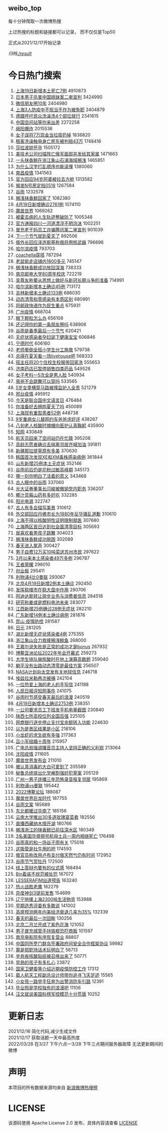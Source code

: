 weibo_top  
---
每十分钟爬取一次微博热搜  

上过热搜的标题和链接都可以记录， 而不仅仅是Top50

正式从2021/12/17开始记录  

*归档[./result](./result/)*

# 今日热门搜索  
1. [上海19日新增本土死亡7例](https://s.weibo.com//weibo?q=%23%E4%B8%8A%E6%B5%B719%E6%97%A5%E6%96%B0%E5%A2%9E%E6%9C%AC%E5%9C%9F%E6%AD%BB%E4%BA%A17%E4%BE%8B%23&Refer=top) 4910873
2. [日本男子杀害中国姐妹案二审宣判](https://s.weibo.com//weibo?q=%23%E6%97%A5%E6%9C%AC%E7%94%B7%E5%AD%90%E6%9D%80%E5%AE%B3%E4%B8%AD%E5%9B%BD%E5%A7%90%E5%A6%B9%E6%A1%88%E4%BA%8C%E5%AE%A1%E5%AE%A3%E5%88%A4%23&Refer=top) 3424990
3. [微信朋友圈10年](https://s.weibo.com//weibo?q=%23%E5%BE%AE%E4%BF%A1%E6%9C%8B%E5%8F%8B%E5%9C%8810%E5%B9%B4%23&Refer=top) 2404980
4. [上海3人防疫中不担当不作为被免职](https://s.weibo.com//weibo?q=%23%E4%B8%8A%E6%B5%B73%E4%BA%BA%E9%98%B2%E7%96%AB%E4%B8%AD%E4%B8%8D%E6%8B%85%E5%BD%93%E4%B8%8D%E4%BD%9C%E4%B8%BA%E8%A2%AB%E5%85%8D%E8%81%8C%23&Refer=top) 2404879
5. [德媒呼吁民众洗澡洗4个部位就行](https://s.weibo.com//weibo?q=%23%E5%BE%B7%E5%AA%92%E5%91%BC%E5%90%81%E6%B0%91%E4%BC%97%E6%B4%97%E6%BE%A1%E6%B4%974%E4%B8%AA%E9%83%A8%E4%BD%8D%E5%B0%B1%E8%A1%8C%23&Refer=top) 2341615
6. [中国空间站等你来出差](https://s.weibo.com//weibo?q=%23%E4%B8%AD%E5%9B%BD%E7%A9%BA%E9%97%B4%E7%AB%99%E7%AD%89%E4%BD%A0%E6%9D%A5%E5%87%BA%E5%B7%AE%23&Refer=top) 2272258
7. [绵阳爆炸](https://s.weibo.com//weibo?q=%23%E7%BB%B5%E9%98%B3%E7%88%86%E7%82%B8%23&Refer=top) 2015536
8. [女子误将7万现金当垃圾扔掉](https://s.weibo.com//weibo?q=%23%E5%A5%B3%E5%AD%90%E8%AF%AF%E5%B0%867%E4%B8%87%E7%8E%B0%E9%87%91%E5%BD%93%E5%9E%83%E5%9C%BE%E6%89%94%E6%8E%89%23&Refer=top) 1836820
9. [租客洗澡触电身亡房东被判赔43万](https://s.weibo.com//weibo?q=%23%E7%A7%9F%E5%AE%A2%E6%B4%97%E6%BE%A1%E8%A7%A6%E7%94%B5%E8%BA%AB%E4%BA%A1%E6%88%BF%E4%B8%9C%E8%A2%AB%E5%88%A4%E8%B5%9443%E4%B8%87%23&Refer=top) 1748416
10. [莎拉波娃怀孕](https://s.weibo.com//weibo?q=%23%E8%8E%8E%E6%8B%89%E6%B3%A2%E5%A8%83%E6%80%80%E5%AD%95%23&Refer=top) 1505172
11. [美技术公司扫描阵亡俄军面部并发给其家属](https://s.weibo.com//weibo?q=%23%E7%BE%8E%E6%8A%80%E6%9C%AF%E5%85%AC%E5%8F%B8%E6%89%AB%E6%8F%8F%E9%98%B5%E4%BA%A1%E4%BF%84%E5%86%9B%E9%9D%A2%E9%83%A8%E5%B9%B6%E5%8F%91%E7%BB%99%E5%85%B6%E5%AE%B6%E5%B1%9E%23&Refer=top) 1471663
12. [一头抹香鲸在浙江象山石浦海域搁浅](https://s.weibo.com//weibo?q=%23%E4%B8%80%E5%A4%B4%E6%8A%B9%E9%A6%99%E9%B2%B8%E5%9C%A8%E6%B5%99%E6%B1%9F%E8%B1%A1%E5%B1%B1%E7%9F%B3%E6%B5%A6%E6%B5%B7%E5%9F%9F%E6%90%81%E6%B5%85%23&Refer=top) 1465851
13. [为什么汉字打乱顺序也能读懂](https://s.weibo.com//weibo?q=%23%E4%B8%BA%E4%BB%80%E4%B9%88%E6%B1%89%E5%AD%97%E6%89%93%E4%B9%B1%E9%A1%BA%E5%BA%8F%E4%B9%9F%E8%83%BD%E8%AF%BB%E6%87%82%23&Refer=top) 1380060
14. [南昌疫情](https://s.weibo.com//weibo?q=%23%E5%8D%97%E6%98%8C%E7%96%AB%E6%83%85%23&Refer=top) 1341563
15. [官方回应94岁阿婆被拉去方舱](https://s.weibo.com//weibo?q=%23%E5%AE%98%E6%96%B9%E5%9B%9E%E5%BA%9494%E5%B2%81%E9%98%BF%E5%A9%86%E8%A2%AB%E6%8B%89%E5%8E%BB%E6%96%B9%E8%88%B1%23&Refer=top) 1313582
16. [揭发N号房定档0518](https://s.weibo.com//weibo?q=%23%E6%8F%AD%E5%8F%91N%E5%8F%B7%E6%88%BF%E5%AE%9A%E6%A1%A30518%23&Refer=top) 1267584
17. [谷雨](https://s.weibo.com//weibo?q=%23%E8%B0%B7%E9%9B%A8%23&Refer=top) 1232578
18. [搁浅抹香鲸回家了](https://s.weibo.com//weibo?q=%23%E6%90%81%E6%B5%85%E6%8A%B9%E9%A6%99%E9%B2%B8%E5%9B%9E%E5%AE%B6%E4%BA%86%23&Refer=top) 1082380
19. [4月19日新增确诊2761例](https://s.weibo.com//weibo?q=%234%E6%9C%8819%E6%97%A5%E6%96%B0%E5%A2%9E%E7%A1%AE%E8%AF%8A2761%E4%BE%8B%23&Refer=top) 1074110
20. [魔兽世界](https://s.weibo.com//weibo?q=%23%E9%AD%94%E5%85%BD%E4%B8%96%E7%95%8C%23&Refer=top) 1069262
21. [被霍去病的人生轨迹整破防了](https://s.weibo.com//weibo?q=%23%E8%A2%AB%E9%9C%8D%E5%8E%BB%E7%97%85%E7%9A%84%E4%BA%BA%E7%94%9F%E8%BD%A8%E8%BF%B9%E6%95%B4%E7%A0%B4%E9%98%B2%E4%BA%86%23&Refer=top) 1005348
22. [官方通报四川一河道漂浮不明泡沫](https://s.weibo.com//weibo?q=%23%E5%AE%98%E6%96%B9%E9%80%9A%E6%8A%A5%E5%9B%9B%E5%B7%9D%E4%B8%80%E6%B2%B3%E9%81%93%E6%BC%82%E6%B5%AE%E4%B8%8D%E6%98%8E%E6%B3%A1%E6%B2%AB%23&Refer=top) 1002251
23. [冒充老干妈员工诈骗腾讯案二审宣判](https://s.weibo.com//weibo?q=%23%E5%86%92%E5%85%85%E8%80%81%E5%B9%B2%E5%A6%88%E5%91%98%E5%B7%A5%E8%AF%88%E9%AA%97%E8%85%BE%E8%AE%AF%E6%A1%88%E4%BA%8C%E5%AE%A1%E5%AE%A3%E5%88%A4%23&Refer=top) 901039
24. [下一个节气就到夏天了](https://s.weibo.com//weibo?q=%23%E4%B8%8B%E4%B8%80%E4%B8%AA%E8%8A%82%E6%B0%94%E5%B0%B1%E5%88%B0%E5%A4%8F%E5%A4%A9%E4%BA%86%23&Refer=top) 892506
25. [俄外长回应泽连斯基称俄将用核武器](https://s.weibo.com//weibo?q=%E4%BF%84%E5%A4%96%E9%95%BF%E5%9B%9E%E5%BA%94%E6%B3%BD%E8%BF%9E%E6%96%AF%E5%9F%BA%E7%A7%B0%E4%BF%84%E5%B0%86%E7%94%A8%E6%A0%B8%E6%AD%A6%E5%99%A8&Refer=top) 796696
26. [哈尔滨疫情](https://s.weibo.com//weibo?q=%23%E5%93%88%E5%B0%94%E6%BB%A8%E7%96%AB%E6%83%85%23&Refer=top) 793703
27. [coachella穿搭](https://s.weibo.com//weibo?q=coachella%E7%A9%BF%E6%90%AD&Refer=top) 787294
28. [老鼠偷走店铺内1800多元](https://s.weibo.com//weibo?q=%23%E8%80%81%E9%BC%A0%E5%81%B7%E8%B5%B0%E5%BA%97%E9%93%BA%E5%86%851800%E5%A4%9A%E5%85%83%23&Refer=top) 745147
29. [搁浅抹香鲸成功放回深海](https://s.weibo.com//weibo?q=%23%E6%90%81%E6%B5%85%E6%8A%B9%E9%A6%99%E9%B2%B8%E6%88%90%E5%8A%9F%E6%94%BE%E5%9B%9E%E6%B7%B1%E6%B5%B7%23&Refer=top) 738333
30. [南京邮电大学80周年校庆](https://s.weibo.com//weibo?q=%23%E5%8D%97%E4%BA%AC%E9%82%AE%E7%94%B5%E5%A4%A7%E5%AD%A680%E5%91%A8%E5%B9%B4%E6%A0%A1%E5%BA%86%23&Refer=top) 722219
31. [吴尊友称要从思想上做好与新冠长期斗争的准备](https://s.weibo.com//weibo?q=%23%E5%90%B4%E5%B0%8A%E5%8F%8B%E7%A7%B0%E8%A6%81%E4%BB%8E%E6%80%9D%E6%83%B3%E4%B8%8A%E5%81%9A%E5%A5%BD%E4%B8%8E%E6%96%B0%E5%86%A0%E9%95%BF%E6%9C%9F%E6%96%97%E4%BA%89%E7%9A%84%E5%87%86%E5%A4%87%23&Refer=top) 714991
32. [哈尔滨新增本土确诊45例](https://s.weibo.com//weibo?q=%23%E5%93%88%E5%B0%94%E6%BB%A8%E6%96%B0%E5%A2%9E%E6%9C%AC%E5%9C%9F%E7%A1%AE%E8%AF%8A45%E4%BE%8B%23&Refer=top) 713172
33. [吉林新增本土确诊133例](https://s.weibo.com//weibo?q=%23%E5%90%89%E6%9E%97%E6%96%B0%E5%A2%9E%E6%9C%AC%E5%9C%9F%E7%A1%AE%E8%AF%8A133%E4%BE%8B%23&Refer=top) 686030
34. [动态清零和零感染有本质区别](https://s.weibo.com//weibo?q=%23%E5%8A%A8%E6%80%81%E6%B8%85%E9%9B%B6%E5%92%8C%E9%9B%B6%E6%84%9F%E6%9F%93%E6%9C%89%E6%9C%AC%E8%B4%A8%E5%8C%BA%E5%88%AB%23&Refer=top) 680991
35. [将邮政快递作为民生重点](https://s.weibo.com//weibo?q=%23%E5%B0%86%E9%82%AE%E6%94%BF%E5%BF%AB%E9%80%92%E4%BD%9C%E4%B8%BA%E6%B0%91%E7%94%9F%E9%87%8D%E7%82%B9%23&Refer=top) 675931
36. [广州疫情](https://s.weibo.com//weibo?q=%23%E5%B9%BF%E5%B7%9E%E7%96%AB%E6%83%85%23&Refer=top) 668704
37. [眼下颗粒怎么办](https://s.weibo.com//weibo?q=%23%E7%9C%BC%E4%B8%8B%E9%A2%97%E7%B2%92%E6%80%8E%E4%B9%88%E5%8A%9E%23&Refer=top) 656108
38. [还记得你的第一条朋友圈吗](https://s.weibo.com//weibo?q=%23%E8%BF%98%E8%AE%B0%E5%BE%97%E4%BD%A0%E7%9A%84%E7%AC%AC%E4%B8%80%E6%9D%A1%E6%9C%8B%E5%8F%8B%E5%9C%88%E5%90%97%23&Refer=top) 638906
39. [谷雨是春季最后一个节气](https://s.weibo.com//weibo?q=%23%E8%B0%B7%E9%9B%A8%E6%98%AF%E6%98%A5%E5%AD%A3%E6%9C%80%E5%90%8E%E4%B8%80%E4%B8%AA%E8%8A%82%E6%B0%94%23&Refer=top) 620421
40. [无症状感染者孕妇诞下健康宝宝](https://s.weibo.com//weibo?q=%23%E6%97%A0%E7%97%87%E7%8A%B6%E6%84%9F%E6%9F%93%E8%80%85%E5%AD%95%E5%A6%87%E8%AF%9E%E4%B8%8B%E5%81%A5%E5%BA%B7%E5%AE%9D%E5%AE%9D%23&Refer=top) 606846
41. [宁德时代](https://s.weibo.com//weibo?q=%23%E5%AE%81%E5%BE%B7%E6%97%B6%E4%BB%A3%23&Refer=top) 606160
42. [老师晕倒全班小学生分工施救](https://s.weibo.com//weibo?q=%23%E8%80%81%E5%B8%88%E6%99%95%E5%80%92%E5%85%A8%E7%8F%AD%E5%B0%8F%E5%AD%A6%E7%94%9F%E5%88%86%E5%B7%A5%E6%96%BD%E6%95%91%23&Refer=top) 579738
43. [总得在夏天看一场livehouse吧](https://s.weibo.com//weibo?q=%23%E6%80%BB%E5%BE%97%E5%9C%A8%E5%A4%8F%E5%A4%A9%E7%9C%8B%E4%B8%80%E5%9C%BAlivehouse%E5%90%A7%23&Refer=top) 568333
44. [班主任将20个住校生校服带回家洗](https://s.weibo.com//weibo?q=%23%E7%8F%AD%E4%B8%BB%E4%BB%BB%E5%B0%8620%E4%B8%AA%E4%BD%8F%E6%A0%A1%E7%94%9F%E6%A0%A1%E6%9C%8D%E5%B8%A6%E5%9B%9E%E5%AE%B6%E6%B4%97%23&Refer=top) 555653
45. [济南药店已暂停销售四类药品](https://s.weibo.com//weibo?q=%23%E6%B5%8E%E5%8D%97%E8%8D%AF%E5%BA%97%E5%B7%B2%E6%9A%82%E5%81%9C%E9%94%80%E5%94%AE%E5%9B%9B%E7%B1%BB%E8%8D%AF%E5%93%81%23&Refer=top) 549528
46. [女子考科一5次全是男人脸](https://s.weibo.com//weibo?q=%23%E5%A5%B3%E5%AD%90%E8%80%83%E7%A7%91%E4%B8%805%E6%AC%A1%E5%85%A8%E6%98%AF%E7%94%B7%E4%BA%BA%E8%84%B8%23&Refer=top) 540934
47. [我爸不会跳舞可以穿吗](https://s.weibo.com//weibo?q=%23%E6%88%91%E7%88%B8%E4%B8%8D%E4%BC%9A%E8%B7%B3%E8%88%9E%E5%8F%AF%E4%BB%A5%E7%A9%BF%E5%90%97%23&Refer=top) 533565
48. [5岁女童横穿马路被撞监护人全责](https://s.weibo.com//weibo?q=%235%E5%B2%81%E5%A5%B3%E7%AB%A5%E6%A8%AA%E7%A9%BF%E9%A9%AC%E8%B7%AF%E8%A2%AB%E6%92%9E%E7%9B%91%E6%8A%A4%E4%BA%BA%E5%85%A8%E8%B4%A3%23&Refer=top) 521279
49. [邢台疫情](https://s.weibo.com//weibo?q=%E9%82%A2%E5%8F%B0%E7%96%AB%E6%83%85&Refer=top) 495912
50. [今天是联合国中文语言日](https://s.weibo.com//weibo?q=%23%E4%BB%8A%E5%A4%A9%E6%98%AF%E8%81%94%E5%90%88%E5%9B%BD%E4%B8%AD%E6%96%87%E8%AF%AD%E8%A8%80%E6%97%A5%23&Refer=top) 476484
51. [你准备好去拥抱夏天了吗](https://s.weibo.com//weibo?q=%23%E4%BD%A0%E5%87%86%E5%A4%87%E5%A5%BD%E5%8E%BB%E6%8B%A5%E6%8A%B1%E5%A4%8F%E5%A4%A9%E4%BA%86%E5%90%97%23&Refer=top) 450089
52. [上海现有重型患者52例](https://s.weibo.com//weibo?q=%23%E4%B8%8A%E6%B5%B7%E7%8E%B0%E6%9C%89%E9%87%8D%E5%9E%8B%E6%82%A3%E8%80%8552%E4%BE%8B%23&Refer=top) 448738
53. [9岁重病女儿替网约车爸爸求好评](https://s.weibo.com//weibo?q=%239%E5%B2%81%E9%87%8D%E7%97%85%E5%A5%B3%E5%84%BF%E6%9B%BF%E7%BD%91%E7%BA%A6%E8%BD%A6%E7%88%B8%E7%88%B8%E6%B1%82%E5%A5%BD%E8%AF%84%23&Refer=top) 438267
54. [八旬老人核酸时摘帽向医护认真鞠躬](https://s.weibo.com//weibo?q=%23%E5%85%AB%E6%97%AC%E8%80%81%E4%BA%BA%E6%A0%B8%E9%85%B8%E6%97%B6%E6%91%98%E5%B8%BD%E5%90%91%E5%8C%BB%E6%8A%A4%E8%AE%A4%E7%9C%9F%E9%9E%A0%E8%BA%AC%23&Refer=top) 435900
55. [知网](https://s.weibo.com//weibo?q=%23%E7%9F%A5%E7%BD%91%23&Refer=top) 430849
56. [航天员回来了空间站仍在忙碌](https://s.weibo.com//weibo?q=%23%E8%88%AA%E5%A4%A9%E5%91%98%E5%9B%9E%E6%9D%A5%E4%BA%86%E7%A9%BA%E9%97%B4%E7%AB%99%E4%BB%8D%E5%9C%A8%E5%BF%99%E7%A2%8C%23&Refer=top) 395208
57. [高龄志愿者确诊去隔离邻居齐喊加油](https://s.weibo.com//weibo?q=%23%E9%AB%98%E9%BE%84%E5%BF%97%E6%84%BF%E8%80%85%E7%A1%AE%E8%AF%8A%E5%8E%BB%E9%9A%94%E7%A6%BB%E9%82%BB%E5%B1%85%E9%BD%90%E5%96%8A%E5%8A%A0%E6%B2%B9%23&Refer=top) 391811
58. [新疆那拉提草原有多美](https://s.weibo.com//weibo?q=%23%E6%96%B0%E7%96%86%E9%82%A3%E6%8B%89%E6%8F%90%E8%8D%89%E5%8E%9F%E6%9C%89%E5%A4%9A%E7%BE%8E%23&Refer=top) 370630
59. [韩国首次发现XE和XM毒株感染病例](https://s.weibo.com//weibo?q=%23%E9%9F%A9%E5%9B%BD%E9%A6%96%E6%AC%A1%E5%8F%91%E7%8E%B0XE%E5%92%8CXM%E6%AF%92%E6%A0%AA%E6%84%9F%E6%9F%93%E7%97%85%E4%BE%8B%23&Refer=top) 361844
60. [山东新增25例本土无症状](https://s.weibo.com//weibo?q=%23%E5%B1%B1%E4%B8%9C%E6%96%B0%E5%A2%9E25%E4%BE%8B%E6%9C%AC%E5%9C%9F%E6%97%A0%E7%97%87%E7%8A%B6%23&Refer=top) 352146
61. [谷雨前后仍是花粉过敏高峰期](https://s.weibo.com//weibo?q=%23%E8%B0%B7%E9%9B%A8%E5%89%8D%E5%90%8E%E4%BB%8D%E6%98%AF%E8%8A%B1%E7%B2%89%E8%BF%87%E6%95%8F%E9%AB%98%E5%B3%B0%E6%9C%9F%23&Refer=top) 345173
62. [哪一刻你明白了活着的意义](https://s.weibo.com//weibo?q=%23%E5%93%AA%E4%B8%80%E5%88%BB%E4%BD%A0%E6%98%8E%E7%99%BD%E4%BA%86%E6%B4%BB%E7%9D%80%E7%9A%84%E6%84%8F%E4%B9%89%23&Refer=top) 343468
63. [古人眼中的谷雨](https://s.weibo.com//weibo?q=%23%E5%8F%A4%E4%BA%BA%E7%9C%BC%E4%B8%AD%E7%9A%84%E8%B0%B7%E9%9B%A8%23&Refer=top) 337060
64. [光大证券董事长闫峻被撤销党内职务](https://s.weibo.com//weibo?q=%23%E5%85%89%E5%A4%A7%E8%AF%81%E5%88%B8%E8%91%A3%E4%BA%8B%E9%95%BF%E9%97%AB%E5%B3%BB%E8%A2%AB%E6%92%A4%E9%94%80%E5%85%9A%E5%86%85%E8%81%8C%E5%8A%A1%23&Refer=top) 336207
65. [椰汁蓝莓山药有多好吃](https://s.weibo.com//weibo?q=%23%E6%A4%B0%E6%B1%81%E8%93%9D%E8%8E%93%E5%B1%B1%E8%8D%AF%E6%9C%89%E5%A4%9A%E5%A5%BD%E5%90%83%23&Refer=top) 332285
66. [阳光电源](https://s.weibo.com//weibo?q=%E9%98%B3%E5%85%89%E7%94%B5%E6%BA%90&Refer=top) 322747
67. [古人有多会描写美景](https://s.weibo.com//weibo?q=%23%E5%8F%A4%E4%BA%BA%E6%9C%89%E5%A4%9A%E4%BC%9A%E6%8F%8F%E5%86%99%E7%BE%8E%E6%99%AF%23&Refer=top) 310612
68. [外交部回应丹佛市长为1880年反华骚乱道歉](https://s.weibo.com//weibo?q=%23%E5%A4%96%E4%BA%A4%E9%83%A8%E5%9B%9E%E5%BA%94%E4%B8%B9%E4%BD%9B%E5%B8%82%E9%95%BF%E4%B8%BA1880%E5%B9%B4%E5%8F%8D%E5%8D%8E%E9%AA%9A%E4%B9%B1%E9%81%93%E6%AD%89%23&Refer=top) 310610
69. [上海不得以核酸阴性证明限制就医](https://s.weibo.com//weibo?q=%23%E4%B8%8A%E6%B5%B7%E4%B8%8D%E5%BE%97%E4%BB%A5%E6%A0%B8%E9%85%B8%E9%98%B4%E6%80%A7%E8%AF%81%E6%98%8E%E9%99%90%E5%88%B6%E5%B0%B1%E5%8C%BB%23&Refer=top) 307680
70. [上海两区首日达到社会面清零目标](https://s.weibo.com//weibo?q=%23%E4%B8%8A%E6%B5%B7%E4%B8%A4%E5%8C%BA%E9%A6%96%E6%97%A5%E8%BE%BE%E5%88%B0%E7%A4%BE%E4%BC%9A%E9%9D%A2%E6%B8%85%E9%9B%B6%E7%9B%AE%E6%A0%87%23&Refer=top) 305693
71. [就喜欢看男孩子跳舞](https://s.weibo.com//weibo?q=%23%E5%B0%B1%E5%96%9C%E6%AC%A2%E7%9C%8B%E7%94%B7%E5%AD%A9%E5%AD%90%E8%B7%B3%E8%88%9E%23&Refer=top) 304023
72. [搁浅抹香鲸成功脱困](https://s.weibo.com//weibo?q=%23%E6%90%81%E6%B5%85%E6%8A%B9%E9%A6%99%E9%B2%B8%E6%88%90%E5%8A%9F%E8%84%B1%E5%9B%B0%23&Refer=top) 302089
73. [春天进入尾声](https://s.weibo.com//weibo?q=%23%E6%98%A5%E5%A4%A9%E8%BF%9B%E5%85%A5%E5%B0%BE%E5%A3%B0%23&Refer=top) 300427
74. [男子自费12万买10吨菜送苏州市民](https://s.weibo.com//weibo?q=%23%E7%94%B7%E5%AD%90%E8%87%AA%E8%B4%B912%E4%B8%87%E4%B9%B010%E5%90%A8%E8%8F%9C%E9%80%81%E8%8B%8F%E5%B7%9E%E5%B8%82%E6%B0%91%23&Refer=top) 297622
75. [3月以来本土感染者49万多例](https://s.weibo.com//weibo?q=%233%E6%9C%88%E4%BB%A5%E6%9D%A5%E6%9C%AC%E5%9C%9F%E6%84%9F%E6%9F%93%E8%80%8549%E4%B8%87%E5%A4%9A%E4%BE%8B%23&Refer=top) 296787
76. [王者荣耀](https://s.weibo.com//weibo?q=%E7%8E%8B%E8%80%85%E8%8D%A3%E8%80%80&Refer=top) 296010
77. [创业板](https://s.weibo.com//weibo?q=%E5%88%9B%E4%B8%9A%E6%9D%BF&Refer=top) 295411
78. [利物浦4比0曼联](https://s.weibo.com//weibo?q=%23%E5%88%A9%E7%89%A9%E6%B5%A64%E6%AF%940%E6%9B%BC%E8%81%94%23&Refer=top) 293067
79. [北京4月19日新增2例本土确诊](https://s.weibo.com//weibo?q=%23%E5%8C%97%E4%BA%AC4%E6%9C%8819%E6%97%A5%E6%96%B0%E5%A2%9E2%E4%BE%8B%E6%9C%AC%E5%9C%9F%E7%A1%AE%E8%AF%8A%23&Refer=top) 292450
80. [发挥稳楼市在稳大盘中作用](https://s.weibo.com//weibo?q=%23%E5%8F%91%E6%8C%A5%E7%A8%B3%E6%A5%BC%E5%B8%82%E5%9C%A8%E7%A8%B3%E5%A4%A7%E7%9B%98%E4%B8%AD%E4%BD%9C%E7%94%A8%23&Refer=top) 290706
81. [阿迪达斯转让锐步业务与消费者信息](https://s.weibo.com//weibo?q=%23%E9%98%BF%E8%BF%AA%E8%BE%BE%E6%96%AF%E8%BD%AC%E8%AE%A9%E9%94%90%E6%AD%A5%E4%B8%9A%E5%8A%A1%E4%B8%8E%E6%B6%88%E8%B4%B9%E8%80%85%E4%BF%A1%E6%81%AF%23&Refer=top) 284518
82. [研究称姜或是燃料电池未来](https://s.weibo.com//weibo?q=%23%E7%A0%94%E7%A9%B6%E7%A7%B0%E5%A7%9C%E6%88%96%E6%98%AF%E7%87%83%E6%96%99%E7%94%B5%E6%B1%A0%E6%9C%AA%E6%9D%A5%23&Refer=top) 283077
83. [江西新增25例确诊28例无症状](https://s.weibo.com//weibo?q=%23%E6%B1%9F%E8%A5%BF%E6%96%B0%E5%A2%9E25%E4%BE%8B%E7%A1%AE%E8%AF%8A28%E4%BE%8B%E6%97%A0%E7%97%87%E7%8A%B6%23&Refer=top) 282210
84. [广东新增14例本土确诊病例](https://s.weibo.com//weibo?q=%23%E5%B9%BF%E4%B8%9C%E6%96%B0%E5%A2%9E14%E4%BE%8B%E6%9C%AC%E5%9C%9F%E7%A1%AE%E8%AF%8A%E7%97%85%E4%BE%8B%23&Refer=top) 281876
85. [昆山 疫情防控](https://s.weibo.com//weibo?q=%E6%98%86%E5%B1%B1%20%E7%96%AB%E6%83%85%E9%98%B2%E6%8E%A7&Refer=top) 281587
86. [日元](https://s.weibo.com//weibo?q=%23%E6%97%A5%E5%85%83%23&Refer=top) 281205
87. [湖北新增无症状感染者4例](https://s.weibo.com//weibo?q=%23%E6%B9%96%E5%8C%97%E6%96%B0%E5%A2%9E%E6%97%A0%E7%97%87%E7%8A%B6%E6%84%9F%E6%9F%93%E8%80%854%E4%BE%8B%23&Refer=top) 275355
88. [浙江象山合力救援搁浅鲸鱼](https://s.weibo.com//weibo?q=%23%E6%B5%99%E6%B1%9F%E8%B1%A1%E5%B1%B1%E5%90%88%E5%8A%9B%E6%95%91%E6%8F%B4%E6%90%81%E6%B5%85%E9%B2%B8%E9%B1%BC%23&Refer=top) 268000
89. [王嘉尔说失败是正常的成功才是bonus](https://s.weibo.com//weibo?q=%23%E7%8E%8B%E5%98%89%E5%B0%94%E8%AF%B4%E5%A4%B1%E8%B4%A5%E6%98%AF%E6%AD%A3%E5%B8%B8%E7%9A%84%E6%88%90%E5%8A%9F%E6%89%8D%E6%98%AFbonus%23&Refer=top) 267932
90. [博鳌亚洲论坛2022年年会开幕式](https://s.weibo.com//weibo?q=%E5%8D%9A%E9%B3%8C%E4%BA%9A%E6%B4%B2%E8%AE%BA%E5%9D%9B2022%E5%B9%B4%E5%B9%B4%E4%BC%9A%E5%BC%80%E5%B9%95%E5%BC%8F&Refer=top) 259273
91. [大学生排队做核酸时在地上演算高数题](https://s.weibo.com//weibo?q=%23%E5%A4%A7%E5%AD%A6%E7%94%9F%E6%8E%92%E9%98%9F%E5%81%9A%E6%A0%B8%E9%85%B8%E6%97%B6%E5%9C%A8%E5%9C%B0%E4%B8%8A%E6%BC%94%E7%AE%97%E9%AB%98%E6%95%B0%E9%A2%98%23&Refer=top) 259040
92. [躺平没有出路动态清零是最佳方案](https://s.weibo.com//weibo?q=%23%E8%BA%BA%E5%B9%B3%E6%B2%A1%E6%9C%89%E5%87%BA%E8%B7%AF%E5%8A%A8%E6%80%81%E6%B8%85%E9%9B%B6%E6%98%AF%E6%9C%80%E4%BD%B3%E6%96%B9%E6%A1%88%23&Refer=top) 256507
93. [NASA计划向太空发有关地球信息](https://s.weibo.com//weibo?q=%23NASA%E8%AE%A1%E5%88%92%E5%90%91%E5%A4%AA%E7%A9%BA%E5%8F%91%E6%9C%89%E5%85%B3%E5%9C%B0%E7%90%83%E4%BF%A1%E6%81%AF%23&Refer=top) 246718
94. [埃兹拉米勒再次被捕](https://s.weibo.com//weibo?q=%23%E5%9F%83%E5%85%B9%E6%8B%89%E7%B1%B3%E5%8B%92%E5%86%8D%E6%AC%A1%E8%A2%AB%E6%8D%95%23&Refer=top) 242104
95. [一位热爱上海的老人的手写信](https://s.weibo.com//weibo?q=%23%E4%B8%80%E4%BD%8D%E7%83%AD%E7%88%B1%E4%B8%8A%E6%B5%B7%E7%9A%84%E8%80%81%E4%BA%BA%E7%9A%84%E6%89%8B%E5%86%99%E4%BF%A1%23&Refer=top) 241188
96. [人民日报评知网事件](https://s.weibo.com//weibo?q=%23%E4%BA%BA%E6%B0%91%E6%97%A5%E6%8A%A5%E8%AF%84%E7%9F%A5%E7%BD%91%E4%BA%8B%E4%BB%B6%23&Refer=top) 241075
97. [谷雨时节感受春天最后的浪漫](https://s.weibo.com//weibo?q=%23%E8%B0%B7%E9%9B%A8%E6%97%B6%E8%8A%82%E6%84%9F%E5%8F%97%E6%98%A5%E5%A4%A9%E6%9C%80%E5%90%8E%E7%9A%84%E6%B5%AA%E6%BC%AB%23&Refer=top) 240519
98. [4月19日新增本土确诊2753例](https://s.weibo.com//weibo?q=%234%E6%9C%8819%E6%97%A5%E6%96%B0%E5%A2%9E%E6%9C%AC%E5%9C%9F%E7%A1%AE%E8%AF%8A2753%E4%BE%8B%23&Refer=top) 238351
99. [一公司要求员工下班发手机电量截图](https://s.weibo.com//weibo?q=%23%E4%B8%80%E5%85%AC%E5%8F%B8%E8%A6%81%E6%B1%82%E5%91%98%E5%B7%A5%E4%B8%8B%E7%8F%AD%E5%8F%91%E6%89%8B%E6%9C%BA%E7%94%B5%E9%87%8F%E6%88%AA%E5%9B%BE%23&Refer=top) 230840
100. [陕西七所高校位列全国百强](https://s.weibo.com//weibo?q=%23%E9%99%95%E8%A5%BF%E4%B8%83%E6%89%80%E9%AB%98%E6%A0%A1%E4%BD%8D%E5%88%97%E5%85%A8%E5%9B%BD%E7%99%BE%E5%BC%BA%23&Refer=top) 225105
101. [网商银行逐步停止支付宝余额转入功能](https://s.weibo.com//weibo?q=%23%E7%BD%91%E5%95%86%E9%93%B6%E8%A1%8C%E9%80%90%E6%AD%A5%E5%81%9C%E6%AD%A2%E6%94%AF%E4%BB%98%E5%AE%9D%E4%BD%99%E9%A2%9D%E8%BD%AC%E5%85%A5%E5%8A%9F%E8%83%BD%23&Refer=top) 224630
102. [以为是景区结果是小区](https://s.weibo.com//weibo?q=%23%E4%BB%A5%E4%B8%BA%E6%98%AF%E6%99%AF%E5%8C%BA%E7%BB%93%E6%9E%9C%E6%98%AF%E5%B0%8F%E5%8C%BA%23&Refer=top) 218106
103. [小龙虾的求生欲有多强](https://s.weibo.com//weibo?q=%23%E5%B0%8F%E9%BE%99%E8%99%BE%E7%9A%84%E6%B1%82%E7%94%9F%E6%AC%B2%E6%9C%89%E5%A4%9A%E5%BC%BA%23&Refer=top) 217363
104. [吕小军结婚十周年](https://s.weibo.com//weibo?q=%23%E5%90%95%E5%B0%8F%E5%86%9B%E7%BB%93%E5%A9%9A%E5%8D%81%E5%91%A8%E5%B9%B4%23&Refer=top) 215957
105. [广电总局强调播音员主持人坚持正确的义利观](https://s.weibo.com//weibo?q=%23%E5%B9%BF%E7%94%B5%E6%80%BB%E5%B1%80%E5%BC%BA%E8%B0%83%E6%92%AD%E9%9F%B3%E5%91%98%E4%B8%BB%E6%8C%81%E4%BA%BA%E5%9D%9A%E6%8C%81%E6%AD%A3%E7%A1%AE%E7%9A%84%E4%B9%89%E5%88%A9%E8%A7%82%23&Refer=top) 213064
106. [沈阳疫情](https://s.weibo.com//weibo?q=%23%E6%B2%88%E9%98%B3%E7%96%AB%E6%83%85%23&Refer=top) 211605
107. [魔兽世界发布会](https://s.weibo.com//weibo?q=%23%E9%AD%94%E5%85%BD%E4%B8%96%E7%95%8C%E5%8F%91%E5%B8%83%E4%BC%9A%23&Refer=top) 211010
108. [被认真消毒的大白可爱到了](https://s.weibo.com//weibo?q=%23%E8%A2%AB%E8%AE%A4%E7%9C%9F%E6%B6%88%E6%AF%92%E7%9A%84%E5%A4%A7%E7%99%BD%E5%8F%AF%E7%88%B1%E5%88%B0%E4%BA%86%23&Refer=top) 205589
109. [秘鲁总统提出化学阉割强奸犯草案](https://s.weibo.com//weibo?q=%23%E7%A7%98%E9%B2%81%E6%80%BB%E7%BB%9F%E6%8F%90%E5%87%BA%E5%8C%96%E5%AD%A6%E9%98%89%E5%89%B2%E5%BC%BA%E5%A5%B8%E7%8A%AF%E8%8D%89%E6%A1%88%23&Refer=top) 205129
110. [广州一男子连播三年恐怖录音报复邻居](https://s.weibo.com//weibo?q=%23%E5%B9%BF%E5%B7%9E%E4%B8%80%E7%94%B7%E5%AD%90%E8%BF%9E%E6%92%AD%E4%B8%89%E5%B9%B4%E6%81%90%E6%80%96%E5%BD%95%E9%9F%B3%E6%8A%A5%E5%A4%8D%E9%82%BB%E5%B1%85%23&Refer=top) 195869
111. [利物浦vs曼联](https://s.weibo.com//weibo?q=%23%E5%88%A9%E7%89%A9%E6%B5%A6vs%E6%9B%BC%E8%81%94%23&Refer=top) 195442
112. [2022博鳌论坛](https://s.weibo.com//weibo?q=%232022%E5%8D%9A%E9%B3%8C%E8%AE%BA%E5%9D%9B%23&Refer=top) 188087
113. [魔兽世界巨龙时代](https://s.weibo.com//weibo?q=%23%E9%AD%94%E5%85%BD%E4%B8%96%E7%95%8C%E5%B7%A8%E9%BE%99%E6%97%B6%E4%BB%A3%23&Refer=top) 187755
114. [谷雨文案](https://s.weibo.com//weibo?q=%E8%B0%B7%E9%9B%A8%E6%96%87%E6%A1%88&Refer=top) 185689
115. [东北都暖过华南了](https://s.weibo.com//weibo?q=%23%E4%B8%9C%E5%8C%97%E9%83%BD%E6%9A%96%E8%BF%87%E5%8D%8E%E5%8D%97%E4%BA%86%23&Refer=top) 185156
116. [云南大学推出30多道玫瑰宴菜肴](https://s.weibo.com//weibo?q=%23%E4%BA%91%E5%8D%97%E5%A4%A7%E5%AD%A6%E6%8E%A8%E5%87%BA30%E5%A4%9A%E9%81%93%E7%8E%AB%E7%91%B0%E5%AE%B4%E8%8F%9C%E8%82%B4%23&Refer=top) 182556
117. [直播西藏纳木措开湖](https://s.weibo.com//weibo?q=%23%E7%9B%B4%E6%92%AD%E8%A5%BF%E8%97%8F%E7%BA%B3%E6%9C%A8%E6%8E%AA%E5%BC%80%E6%B9%96%23&Refer=top) 180766
118. [搁浅浙江的抹香鲸已前往深水区](https://s.weibo.com//weibo?q=%23%E6%90%81%E6%B5%85%E6%B5%99%E6%B1%9F%E7%9A%84%E6%8A%B9%E9%A6%99%E9%B2%B8%E5%B7%B2%E5%89%8D%E5%BE%80%E6%B7%B1%E6%B0%B4%E5%8C%BA%23&Refer=top) 180349
119. [3名美国华盛顿号航母士兵一周内相继死亡](https://s.weibo.com//weibo?q=%233%E5%90%8D%E7%BE%8E%E5%9B%BD%E5%8D%8E%E7%9B%9B%E9%A1%BF%E5%8F%B7%E8%88%AA%E6%AF%8D%E5%A3%AB%E5%85%B5%E4%B8%80%E5%91%A8%E5%86%85%E7%9B%B8%E7%BB%A7%E6%AD%BB%E4%BA%A1%23&Refer=top) 176498
120. [谷雨真的和一场谷子雨有关](https://s.weibo.com//weibo?q=%23%E8%B0%B7%E9%9B%A8%E7%9C%9F%E7%9A%84%E5%92%8C%E4%B8%80%E5%9C%BA%E8%B0%B7%E5%AD%90%E9%9B%A8%E6%9C%89%E5%85%B3%23&Refer=top) 175016
121. [这吸管是社牛用的吧](https://s.weibo.com//weibo?q=%23%E8%BF%99%E5%90%B8%E7%AE%A1%E6%98%AF%E7%A4%BE%E7%89%9B%E7%94%A8%E7%9A%84%E5%90%A7%23&Refer=top) 174593
122. [俄官员称改用卢布支付俄天然气仍有时间](https://s.weibo.com//weibo?q=%23%E4%BF%84%E5%AE%98%E5%91%98%E7%A7%B0%E6%94%B9%E7%94%A8%E5%8D%A2%E5%B8%83%E6%94%AF%E4%BB%98%E4%BF%84%E5%A4%A9%E7%84%B6%E6%B0%94%E4%BB%8D%E6%9C%89%E6%97%B6%E9%97%B4%23&Refer=top) 172952
123. [谷雨节气赏牡丹](https://s.weibo.com//weibo?q=%E8%B0%B7%E9%9B%A8%E8%8A%82%E6%B0%94%E8%B5%8F%E7%89%A1%E4%B8%B9&Refer=top) 172500
124. [线上答辩也要有的仪式感](https://s.weibo.com//weibo?q=%23%E7%BA%BF%E4%B8%8A%E7%AD%94%E8%BE%A9%E4%B9%9F%E8%A6%81%E6%9C%89%E7%9A%84%E4%BB%AA%E5%BC%8F%E6%84%9F%23&Refer=top) 168494
125. [Bin着装不规范被处罚](https://s.weibo.com//weibo?q=%23Bin%E7%9D%80%E8%A3%85%E4%B8%8D%E8%A7%84%E8%8C%83%E8%A2%AB%E5%A4%84%E7%BD%9A%23&Refer=top) 167072
126. [LESSERAFIM出道预告](https://s.weibo.com//weibo?q=%23LESSERAFIM%E5%87%BA%E9%81%93%E9%A2%84%E5%91%8A%23&Refer=top) 163240
127. [热火战胜老鹰](https://s.weibo.com//weibo?q=%23%E7%83%AD%E7%81%AB%E6%88%98%E8%83%9C%E8%80%81%E9%B9%B0%23&Refer=top) 162279
128. [异度神剑3提前发售](https://s.weibo.com//weibo?q=%23%E5%BC%82%E5%BA%A6%E7%A5%9E%E5%89%913%E6%8F%90%E5%89%8D%E5%8F%91%E5%94%AE%23&Refer=top) 154699
129. [辽宁驰援上海2300吨生活物资](https://s.weibo.com//weibo?q=%23%E8%BE%BD%E5%AE%81%E9%A9%B0%E6%8F%B4%E4%B8%8A%E6%B5%B72300%E5%90%A8%E7%94%9F%E6%B4%BB%E7%89%A9%E8%B5%84%23&Refer=top) 153988
130. [早期选秀评委有多敢说](https://s.weibo.com//weibo?q=%23%E6%97%A9%E6%9C%9F%E9%80%89%E7%A7%80%E8%AF%84%E5%A7%94%E6%9C%89%E5%A4%9A%E6%95%A2%E8%AF%B4%23&Refer=top) 141002
131. [高盛预测两年内美经济衰退几率为35%](https://s.weibo.com//weibo?q=%23%E9%AB%98%E7%9B%9B%E9%A2%84%E6%B5%8B%E4%B8%A4%E5%B9%B4%E5%86%85%E7%BE%8E%E7%BB%8F%E6%B5%8E%E8%A1%B0%E9%80%80%E5%87%A0%E7%8E%87%E4%B8%BA35%25%23&Refer=top) 132339
132. [春天的最后一次回眸](https://s.weibo.com//weibo?q=%23%E6%98%A5%E5%A4%A9%E7%9A%84%E6%9C%80%E5%90%8E%E4%B8%80%E6%AC%A1%E5%9B%9E%E7%9C%B8%23&Refer=top) 130256
133. [北京二月兰开成了紫色花海](https://s.weibo.com//weibo?q=%23%E5%8C%97%E4%BA%AC%E4%BA%8C%E6%9C%88%E5%85%B0%E5%BC%80%E6%88%90%E4%BA%86%E7%B4%AB%E8%89%B2%E8%8A%B1%E6%B5%B7%23&Refer=top) 121052
134. [男子冒充城管手持铁棍恐吓商贩](https://s.weibo.com//weibo?q=%23%E7%94%B7%E5%AD%90%E5%86%92%E5%85%85%E5%9F%8E%E7%AE%A1%E6%89%8B%E6%8C%81%E9%93%81%E6%A3%8D%E6%81%90%E5%90%93%E5%95%86%E8%B4%A9%23&Refer=top) 101597
135. [南京电影院有序恢复营业](https://s.weibo.com//weibo?q=%23%E5%8D%97%E4%BA%AC%E7%94%B5%E5%BD%B1%E9%99%A2%E6%9C%89%E5%BA%8F%E6%81%A2%E5%A4%8D%E8%90%A5%E4%B8%9A%23&Refer=top) 88807
136. [中国同所罗门群岛签署政府间安全合作框架协议](https://s.weibo.com//weibo?q=%23%E4%B8%AD%E5%9B%BD%E5%90%8C%E6%89%80%E7%BD%97%E9%97%A8%E7%BE%A4%E5%B2%9B%E7%AD%BE%E7%BD%B2%E6%94%BF%E5%BA%9C%E9%97%B4%E5%AE%89%E5%85%A8%E5%90%88%E4%BD%9C%E6%A1%86%E6%9E%B6%E5%8D%8F%E8%AE%AE%23&Refer=top) 59982
137. [算是把职场话术玩明白了](https://s.weibo.com//weibo?q=%23%E7%AE%97%E6%98%AF%E6%8A%8A%E8%81%8C%E5%9C%BA%E8%AF%9D%E6%9C%AF%E7%8E%A9%E6%98%8E%E7%99%BD%E4%BA%86%23&Refer=top) 58713
138. [辛弃疾核酸贴纸被召唤出来了](https://s.weibo.com//weibo?q=%23%E8%BE%9B%E5%BC%83%E7%96%BE%E6%A0%B8%E9%85%B8%E8%B4%B4%E7%BA%B8%E8%A2%AB%E5%8F%AC%E5%94%A4%E5%87%BA%E6%9D%A5%E4%BA%86%23&Refer=top) 50771
139. [早熟的孩子有多扎心](https://s.weibo.com//weibo?q=%23%E6%97%A9%E7%86%9F%E7%9A%84%E5%AD%A9%E5%AD%90%E6%9C%89%E5%A4%9A%E6%89%8E%E5%BF%83%23&Refer=top) 23872
140. [国家卫健委等介绍近期疫情防控工作](https://s.weibo.com//weibo?q=%23%E5%9B%BD%E5%AE%B6%E5%8D%AB%E5%81%A5%E5%A7%94%E7%AD%89%E4%BB%8B%E7%BB%8D%E8%BF%91%E6%9C%9F%E7%96%AB%E6%83%85%E9%98%B2%E6%8E%A7%E5%B7%A5%E4%BD%9C%23&Refer=top) 17312
141. [载人航天工程副总设计师带你追寻飞天足迹](https://s.weibo.com//weibo?q=%23%E8%BD%BD%E4%BA%BA%E8%88%AA%E5%A4%A9%E5%B7%A5%E7%A8%8B%E5%89%AF%E6%80%BB%E8%AE%BE%E8%AE%A1%E5%B8%88%E5%B8%A6%E4%BD%A0%E8%BF%BD%E5%AF%BB%E9%A3%9E%E5%A4%A9%E8%B6%B3%E8%BF%B9%23&Refer=top) 15565
142. [小女孩一路举手狂奔为出警消防车引路](https://s.weibo.com//weibo?q=%23%E5%B0%8F%E5%A5%B3%E5%AD%A9%E4%B8%80%E8%B7%AF%E4%B8%BE%E6%89%8B%E7%8B%82%E5%A5%94%E4%B8%BA%E5%87%BA%E8%AD%A6%E6%B6%88%E9%98%B2%E8%BD%A6%E5%BC%95%E8%B7%AF%23&Refer=top) 12391
143. [毕业照是学校独有的浪漫吧](https://s.weibo.com//weibo?q=%23%E6%AF%95%E4%B8%9A%E7%85%A7%E6%98%AF%E5%AD%A6%E6%A0%A1%E7%8B%AC%E6%9C%89%E7%9A%84%E6%B5%AA%E6%BC%AB%E5%90%A7%23&Refer=top) 11106
144. [汪文斌说美国标榜军控模范十分荒唐](https://s.weibo.com//weibo?q=%23%E6%B1%AA%E6%96%87%E6%96%8C%E8%AF%B4%E7%BE%8E%E5%9B%BD%E6%A0%87%E6%A6%9C%E5%86%9B%E6%8E%A7%E6%A8%A1%E8%8C%83%E5%8D%81%E5%88%86%E8%8D%92%E5%94%90%23&Refer=top) 10252
# 更新日志  
2021/12/16  简化代码,减少生成文件  
2021/12/17  获取话题一天中最高热度  
2022/03/28  在3/27 下午六点—3/28 下午三点期间服务器故障 无法更新期间的微博  
# 声明  
本项目的所有数据来源均来自 [新浪微博热搜榜](https://s.weibo.com/top/summary)  

# LICENSE
该源码使用 Apache License 2.0 发布，具体内容请查看 [LICENSE](./LICENSE)
